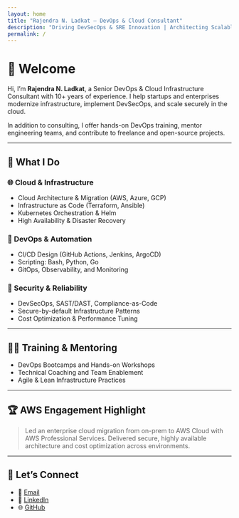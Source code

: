 ```yaml
---
layout: home
title: "Rajendra N. Ladkat – DevOps & Cloud Consultant"
description: "Driving DevSecOps & SRE Innovation | Architecting Scalable Cloud Systems"
permalink: /
---
```


# 👋 Welcome

Hi, I’m **Rajendra N. Ladkat**, a Senior DevOps & Cloud Infrastructure Consultant with 10+ years of experience. I help startups and enterprises modernize infrastructure, implement DevSecOps, and scale securely in the cloud.

In addition to consulting, I offer hands-on DevOps training, mentor engineering teams, and contribute to freelance and open-source projects.

---

## 🚀 What I Do

### 🌐 Cloud & Infrastructure
- Cloud Architecture & Migration (AWS, Azure, GCP)
- Infrastructure as Code (Terraform, Ansible)
- Kubernetes Orchestration & Helm
- High Availability & Disaster Recovery

### 🔁 DevOps & Automation
- CI/CD Design (GitHub Actions, Jenkins, ArgoCD)
- Scripting: Bash, Python, Go
- GitOps, Observability, and Monitoring

### 🔐 Security & Reliability
- DevSecOps, SAST/DAST, Compliance-as-Code
- Secure-by-default Infrastructure Patterns
- Cost Optimization & Performance Tuning

---

## 👨‍🏫 Training & Mentoring

- DevOps Bootcamps and Hands-on Workshops
- Technical Coaching and Team Enablement
- Agile & Lean Infrastructure Practices

---

## 🏆 AWS Engagement Highlight

> Led an enterprise cloud migration from on-prem to AWS Cloud with AWS Professional Services. Delivered secure, highly available architecture and cost optimization across environments.

---

## 🤝 Let’s Connect

- 📧 [Email](mailto:raladevops1@gmail.com)
- 💼 [LinkedIn](https://www.linkedin.com/in/rajendra-ladkat-b337a350/)
- 🌐 [GitHub](https://github.com/raladkat)
